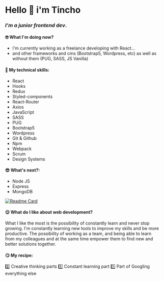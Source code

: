 # Hello 👋 i'm Tincho
### *I'm a junior frontend dev*.

#### 🤓 What I'm doing now?
- I'm currently working as a freelance developing with React...
- and other frameworks and cms (Bootstrap5, Wordpress, etc) as well as without them (PUG, SASS, JS Vanilla) 

#### 🤖 My technical skills:
- React
- Hooks
- Redux
- Styled-components
- React-Router
- Axios
- JavaScript
- SASS
- PUG
- Bootstrap5
- Wordpress
- Git & Github
- Npm
- Webpack
- Scrum
- Design Systems

#### 😎 What's next?:
- Node JS
- Express
- MongoDB

[![Readme Card](https://github-readme-stats.vercel.app/api/top-langs/?username=dosunounodev&repo=dosunounodev&layout=compact)](https://github.com/dosunounodev/dosunounodev) 

#### 😉 What do I like about web development?
What I like the most is the possibility of constantly learn and never stop growing.
I'm constantly learning new tools to improve my skills and be more productive.
The possibility of working as a team, and being able to learn from my colleagues and at the same time empower them to find new and better solutions together.

#### 😏 My recipe:
2️⃣ Creative thinking parts
1️⃣ Constant learning part
1️⃣ Part of Googling everything else 
